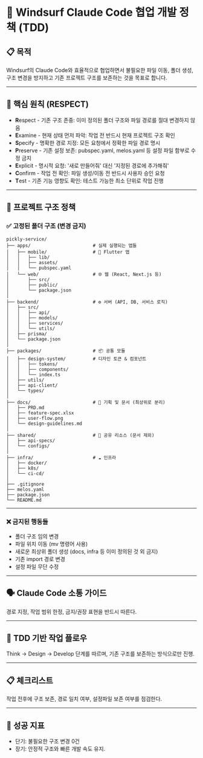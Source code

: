 # 🚀 Windsurf Claude Code 협업 개발 정책 (TDD)

## 📋 목적
Windsurf의 Claude Code와 효율적으로 협업하면서 불필요한 파일 이동, 폴더 생성, 구조 변경을 방지하고 기존 프로젝트 구조를 보존하는 것을 목표로 합니다.

---

## 🎯 핵심 원칙 (RESPECT)
- **R**espect - 기존 구조 존중: 이미 정의된 폴더 구조와 파일 경로를 절대 변경하지 않음
- **E**xamine - 현재 상태 먼저 파악: 작업 전 반드시 현재 프로젝트 구조 확인
- **S**pecify - 명확한 경로 지정: 모든 요청에서 정확한 파일 경로 명시
- **P**reserve - 기존 설정 보존: pubspec.yaml, melos.yaml 등 설정 파일 함부로 수정 금지
- **E**xplicit - 명시적 요청: '새로 만들어줘' 대신 '지정된 경로에 추가해줘'
- **C**onfirm - 작업 전 확인: 파일 생성/이동 전 반드시 사용자 승인 요청
- **T**est - 기존 기능 영향도 확인: 테스트 가능한 최소 단위로 작업 진행

---

## 📁 프로젝트 구조 정책

### ✅ 고정된 폴더 구조 (변경 금지)
```
pickly-service/
├── apps/                       # 실제 실행되는 앱들
│   ├── mobile/                 # 📱 Flutter 앱
│   │   ├── lib/
│   │   ├── assets/
│   │   └── pubspec.yaml
│   └── web/                    # 🌐 웹 (React, Next.js 등)
│       ├── src/
│       ├── public/
│       └── package.json
│
├── backend/                    # ⚙️ 서버 (API, DB, 서비스 로직)
│   ├── src/
│   │   ├── api/
│   │   ├── models/
│   │   ├── services/
│   │   └── utils/
│   ├── prisma/
│   └── package.json
│
├── packages/                   # 📦 공통 모듈
│   ├── design-system/          # 디자인 토큰 & 컴포넌트
│   │   ├── tokens/
│   │   ├── components/
│   │   └── index.ts
│   ├── utils/
│   ├── api-client/
│   └── types/
│
├── docs/                       # 📑 기획 및 문서 (최상위로 분리)
│   ├── PRD.md
│   ├── feature-spec.xlsx
│   ├── user-flow.png
│   └── design-guidelines.md
│
├── shared/                     # 🔗 공유 리소스 (문서 제외)
│   ├── api-specs/
│   └── configs/
│
├── infra/                      # ☁️ 인프라
│   ├── docker/
│   ├── k8s/
│   └── ci-cd/
│
├── .gitignore
├── melos.yaml
├── package.json
└── README.md
```

---

### ❌ 금지된 행동들
- 폴더 구조 임의 변경
- 파일 위치 이동 (mv 명령어 사용)
- 새로운 최상위 폴더 생성 (docs, infra 등 이미 정의된 것 외 금지)
- 기존 import 경로 변경
- 설정 파일 무단 수정

---

## 🗣️ Claude Code 소통 가이드
경로 지정, 작업 범위 한정, 금지/권장 표현을 반드시 따른다.

---

## 🔄 TDD 기반 작업 플로우
Think → Design → Develop 단계를 따르며, 기존 구조를 보존하는 방식으로만 진행.

---

## 📋 체크리스트
작업 전후에 구조 보존, 경로 일치 여부, 설정파일 보존 여부를 점검한다.

---

## 🎯 성공 지표
- 단기: 불필요한 구조 변경 0건  
- 장기: 안정적 구조와 빠른 개발 속도 유지.
